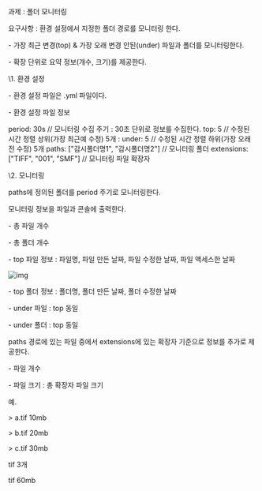 과제 : 폴더 모니터링

요구사항 : 환경 설정에서 지정한 폴더 경로를 모니터링 한다.

 \- 가장 최근 변경(top) & 가장 오래 변경 안된(under) 파일과 폴더를 모니터링한다.

 \- 확장 단위로 요약 정보(개수, 크기)를 제공한다.

 

\1. 환경 설정

 \- 환경 설정 파일은 .yml 파일이다.

 \- 환경 설정 파일 정보

  period: 30s  // 모니터링 수집 주기 : 30초 단위로 정보를 수집한다.
  top: 5     // 수정된 시간 정렬 상위(가장 최근예 수정) 5개 :
  under: 5    // 수정된 시간 정렬 하위(가장 오래 전 수정) 5개
  paths: ["감시폴더명1", "감시폴더명2"]      // 모니터링 폴더
  extensions: ["TIFF", "001", "SMF"]         // 모니터링 파일 확장자

\2. 모니터링

  paths에 정의된 폴더를 period 주기로 모니터링한다.

  모니터링 정보을 파일과 콘솔에 출력한다.

  \- 총 파일 개수

  \- 총 폴더 개수

  \- top 파일 정보 : 파일명, 파일 만든 날짜, 파일 수정한 날짜, 파일 액세스한 날짜

  ![img](http://mipost.mirero.co.kr/mail/dext5/2021/06/15/20210615_224002057_52054.jpeg)

  \- top 폴더 정보 : 폴더명, 폴더 만든 날짜, 폴더 수정한 날짜

  \- under 파일 : top 동일

  \- under 폴더 : top 동일

 

  paths 경로에 있는 파일 중에서 extensions에 있는 확장자 기준으로 정보를 추가로 제공한다.

  \- 파일 개수

  \- 파일 크기 : 총 확장자 파일 크기

  예.

   \> a.tif 10mb

   \> b.tif 20mb

   \> c.tif 30mb

   tif 3개

   tif 60mb

 

​                                      